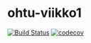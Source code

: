 # ohtu-viikko1

[![Build Status](https://travis-ci.org/kokalliomaki/ohtu-viikko1.svg?branch=master)](https://travis-ci.org/kokalliomaki/ohtu-viikko1)
[![codecov](https://codecov.io/gh/kokalliomaki/ohtu-viikko1/branch/master/graph/badge.svg)](https://codecov.io/gh/kokalliomaki/ohtu-viikko1)
